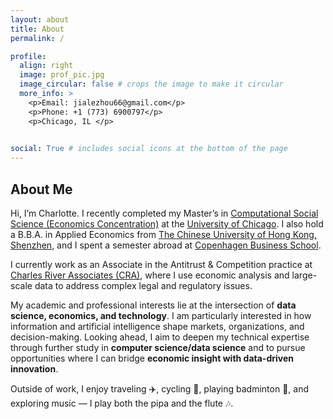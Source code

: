 ```yaml
---
layout: about
title: About
permalink: /

profile:
  align: right
  image: prof_pic.jpg
  image_circular: false # crops the image to make it circular
  more_info: >
    <p>Email: jialezhou66@gmail.com</p>
    <p>Phone: +1 (773) 6900797</p>
    <p>Chicago, IL </p>

    
social: True # includes social icons at the bottom of the page
---
```


## About Me  

Hi, I’m Charlotte. I recently completed my Master’s in [Computational Social Science (Economics Concentration)](https://economics.uchicago.edu/masters-programs/macss-economics) at the [University of Chicago](https://www.uchicago.edu/). I also hold a B.B.A. in Applied Economics from [The Chinese University of Hong Kong, Shenzhen](https://www.cuhk.edu.cn/en), and I spent a semester abroad at [Copenhagen Business School](https://www.cbs.dk/en).  

I currently work as an Associate in the Antitrust & Competition practice at [Charles River Associates (CRA)](https://www.crai.com/), where I use economic analysis and large-scale data to address complex legal and regulatory issues.  

My academic and professional interests lie at the intersection of **data science, economics, and technology**. I am particularly interested in how information and artificial intelligence shape markets, organizations, and decision-making. Looking ahead, I aim to deepen my technical expertise through further study in **computer science/data science** and to pursue opportunities where I can bridge **economic insight with data-driven innovation**.  

Outside of work, I enjoy traveling ✈️, cycling 🚴, playing badminton 🏸, and exploring music — I play both the pipa and the flute 🎶.  


